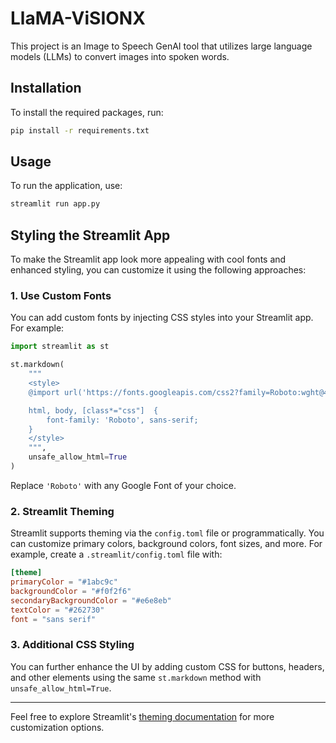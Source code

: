 # LlaMA-ViSIONX

This project is an Image to Speech GenAI tool that utilizes large language models (LLMs) to convert images into spoken words.

## Installation

To install the required packages, run:

```bash
pip install -r requirements.txt
```

## Usage

To run the application, use:

```bash
streamlit run app.py
```

## Styling the Streamlit App

To make the Streamlit app look more appealing with cool fonts and enhanced styling, you can customize it using the following approaches:

### 1. Use Custom Fonts

You can add custom fonts by injecting CSS styles into your Streamlit app. For example:

```python
import streamlit as st

st.markdown(
    """
    <style>
    @import url('https://fonts.googleapis.com/css2?family=Roboto:wght@400;700&display=swap');

    html, body, [class*="css"]  {
        font-family: 'Roboto', sans-serif;
    }
    </style>
    """,
    unsafe_allow_html=True
)
```

Replace `'Roboto'` with any Google Font of your choice.

### 2. Streamlit Theming

Streamlit supports theming via the `config.toml` file or programmatically. You can customize primary colors, background colors, font sizes, and more. For example, create a `.streamlit/config.toml` file with:

```toml
[theme]
primaryColor = "#1abc9c"
backgroundColor = "#f0f2f6"
secondaryBackgroundColor = "#e6e8eb"
textColor = "#262730"
font = "sans serif"
```

### 3. Additional CSS Styling

You can further enhance the UI by adding custom CSS for buttons, headers, and other elements using the same `st.markdown` method with `unsafe_allow_html=True`.

---

Feel free to explore Streamlit's [theming documentation](https://docs.streamlit.io/library/advanced-features/theming) for more customization options.
